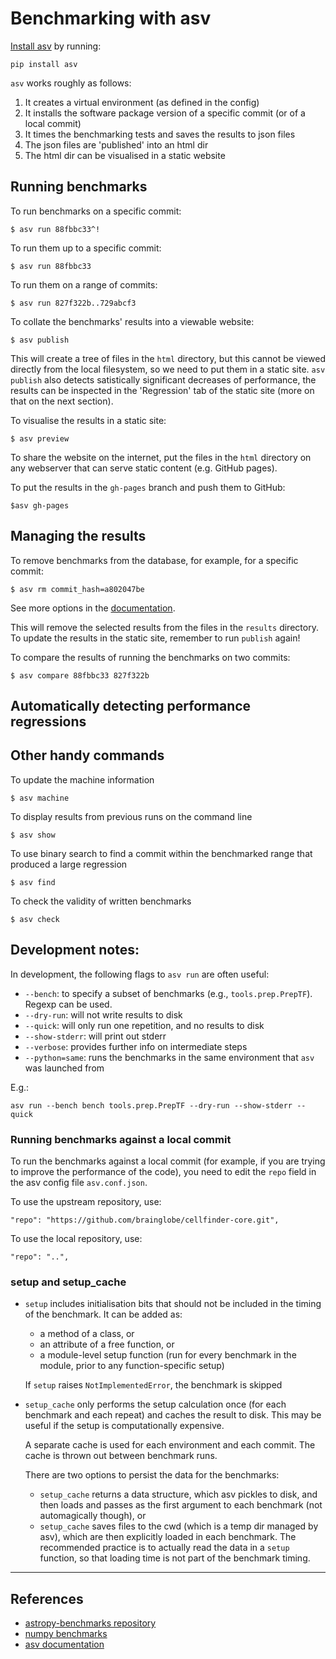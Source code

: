 # Benchmarking with asv
[Install asv](https://asv.readthedocs.io/en/stable/installing.html) by running:
```
pip install asv
```

`asv` works roughly as follows:
1. It creates a virtual environment (as defined in the config)
2. It installs the software package version of a specific commit (or of a local commit)
3. It times the benchmarking tests and saves the results to json files
4. The json files are 'published' into an html dir
5. The html dir can be visualised in a static website

## Running benchmarks
To run benchmarks on a specific commit:
```
$ asv run 88fbbc33^!
```

To run them up to a specific commit:
```
$ asv run 88fbbc33
```

To run them on a range of commits:
```
$ asv run 827f322b..729abcf3
```

To collate the benchmarks' results into a viewable website:
```
$ asv publish
```
This will create a tree of files in the `html` directory, but this cannot be viewed directly from the local filesystem, so we need to put them in a static site. `asv publish` also detects satistically significant decreases of performance, the results can be inspected in the 'Regression' tab of the static site (more on that on the next section).

To visualise the results in a static site:
```
$ asv preview
```
To share the website on the internet, put the files in the `html` directory on any webserver that can serve static content (e.g. GitHub pages).

To put the results in the `gh-pages` branch and push them to GitHub:
```
$asv gh-pages
```

## Managing the results

To remove benchmarks from the database, for example, for a specific commit:

```
$ asv rm commit_hash=a802047be
```
See more options in the [documentation](https://asv.readthedocs.io/en/stable/using.html#managing-the-results-database).

This will remove the selected results from the files in the `results` directory. To update the results in the static site, remember to run `publish` again!


To compare the results of running the benchmarks on two commits:
```
$ asv compare 88fbbc33 827f322b
```

## Automatically detecting performance regressions



## Other handy commands
To update the machine information
```
$ asv machine
```

To display results from previous runs on the command line
```
$ asv show
```

To use binary search to find a commit within the benchmarked range that produced a large regression
```
$ asv find
```

To check the validity of written benchmarks
```
$ asv check
```


## Development notes:
In development, the following flags to `asv run` are often useful:
- `--bench`: to specify a subset of benchmarks (e.g., `tools.prep.PrepTF`). Regexp can be used.
- `--dry-run`: will not write results to disk
- `--quick`: will only run one repetition, and no results to disk
- `--show-stderr`: will print out stderr
- `--verbose`: provides further info on intermediate steps
- `--python=same`: runs the benchmarks in the same environment that `asv` was launched from

E.g.:
```
asv run --bench bench tools.prep.PrepTF --dry-run --show-stderr --quick
```

### Running benchmarks against a local commit
To run the benchmarks against a local commit (for example, if you are trying to improve the performance of the code), you need to edit the `repo` field in the asv config file `asv.conf.json`.

To use the upstream repository, use:
```
"repo": "https://github.com/brainglobe/cellfinder-core.git",
```

To use the local repository, use:
```
"repo": "..",
```

### setup and setup_cache

- `setup` includes initialisation bits that should not be included
in the timing of the benchmark. It can be added as:
    - a method of a class, or
    - an attribute of a free function, or
    - a module-level setup function (run for every benchmark in the
    module, prior to any function-specific setup)

    If `setup` raises `NotImplementedError`, the benchmark is skipped

- `setup_cache` only performs the setup calculation once
(for each benchmark and each repeat) and caches the
result to disk. This may be useful if the setup is computationally
expensive.

    A separate cache is used for each environment and each commit. The cache is thrown out between benchmark runs.

    There are two options to persist the data for the benchmarks:
    - `setup_cache` returns a data structure, which asv pickles to disk,
        and then loads and passes as the first argument to each benchmark (not
        automagically though), or
    - `setup_cache` saves files to the cwd (which is a temp dir managed by
        asv), which are then explicitly loaded in each benchmark. The recommended practice is to actually read the data in a `setup` function, so that loading time is not part of the benchmark timing.



----
## References
- [astropy-benchmarks repository](https://github.com/astropy/astropy-benchmarks/tree/main)
- [numpy benchmarks](https://github.com/numpy/numpy/tree/main/benchmarks/benchmarks)
- [asv documentation](https://asv.readthedocs.io/en/stable/index.html)
